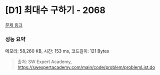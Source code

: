 # [D1] 최대수 구하기 - 2068 

[문제 링크](https://swexpertacademy.com/main/code/problem/problemDetail.do?contestProbId=AV5QQhbqA4QDFAUq) 

### 성능 요약

메모리: 58,260 KB, 시간: 153 ms, 코드길이: 121 Bytes



> 출처: SW Expert Academy, https://swexpertacademy.com/main/code/problem/problemList.do